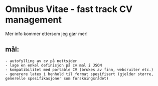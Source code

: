 # Omnibus Vitae - fast track CV management 


Mer info kommer ettersom jeg gjør mer!

## mål:
    - autofylling av cv på nettsider
    - lage en enkel definisjon på cv mal i JSON
    - kompatibilitet med portable CV (brukes av finn, webcruiter etc.)
    - generere latex i henhold til format spesifisert (gjelder større, generelle spesifikasjoner som forskningsrådet)